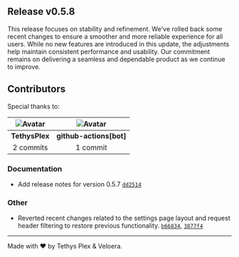 ## Release v0.5.8

This release focuses on stability and refinement. We've rolled back some recent changes to ensure a smoother and more reliable experience for all users. While no new features are introduced in this update, the adjustments help maintain consistent performance and usability. Our commitment remains on delivering a seamless and dependable product as we continue to improve.

## Contributors

Special thanks to:

|![Avatar](https://github.com/TethysPlex.png?size=40) |![Avatar](https://github.com/github.png?size=40) |
| :----------: | :----------: |
| **TethysPlex** | **github-actions[bot]** |
| 2 commits | 1 commit |

### Documentation

- Add release notes for version 0.5.7 [`dd2514`](https://github.com/Veloera/Veloera/commit/dd2514909551f4f6dc6be83412feddb5e0adb462)
### Other

- Reverted recent changes related to the settings page layout and request header filtering to restore previous functionality. [`b66834`](https://github.com/Veloera/Veloera/commit/b6683402e4ea8512e9526ed3a26299cf42dfee36), [`3877f4`](https://github.com/Veloera/Veloera/commit/3877f49096a8d9be30c03b4a321d9e1fd73fa6f1)
---

Made with ♥️ by Tethys Plex & Veloera.
